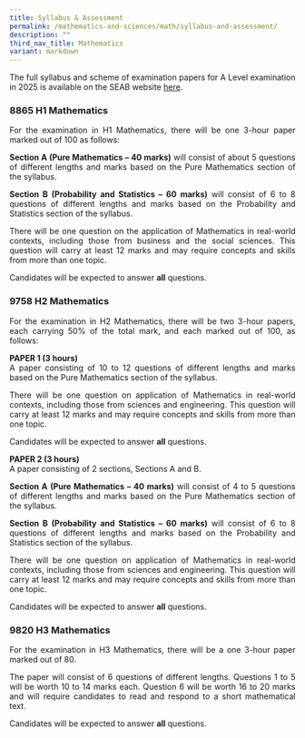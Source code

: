 ```yaml
---
title: Syllabus & Assessment
permalink: /mathematics-and-sciences/math/syllabus-and-assessment/
description: ""
third_nav_title: Mathematics
variant: markdown
---
```

<div align="justify">


<p>The full syllabus and scheme of examination papers for A Level examination in 2025 is available on the SEAB website <a href="https://www.seab.gov.sg/gce-a-level/a-level-syllabuses-examined-for-school-candidates-2025/">here</a>.</p>
	
<h3>8865 H1 Mathematics</h3>


	
<p>
For the examination in H1 Mathematics, there will be one 3-hour paper marked out of 100 as follows:</p>

<p>
<strong>Section A (Pure Mathematics – 40 marks)</strong> will consist of about 5 questions of different lengths and marks based on the Pure Mathematics section of the syllabus.</p>

<p>
<strong>Section B (Probability and Statistics – 60 marks)</strong> will consist of 6 to 8 questions of different lengths and marks based on the Probability and Statistics section of the syllabus.</p>
<p>	There will be one question on the application of Mathematics in real-world contexts, including those from business and the social sciences. This question will carry at least 12 marks and may require concepts and skills from more than one topic. </p>

<p>	Candidates will be expected to answer <strong>all</strong> questions.</p>

<h3>9758 H2 Mathematics</h3>

	
<p>
For the examination in H2 Mathematics, there will be two 3-hour papers, each carrying 50% of the total mark, and each marked out of 100, as follows:</p>

<p>
<strong>PAPER 1 (3 hours)</strong><br>
A paper consisting of 10 to 12 questions of different lengths and marks based on the Pure Mathematics section of the syllabus.</p>

<p>
There will be one question on application of Mathematics in real-world contexts, including those from sciences and engineering. This question will carry at least 12 marks and may require concepts and skills from more than one topic.</p>

<p>
Candidates will be expected to answer <strong>all</strong> questions.</p>

<p>
<strong>PAPER 2 (3 hours)</strong><br>
A paper consisting of 2 sections, Sections A and B.</p>
	
<p>
<strong>Section A (Pure Mathematics – 40 marks)</strong> will consist of 4 to 5 questions of different lengths and marks based on the Pure Mathematics section of the syllabus.</p>

<p>
<strong>Section B (Probability and Statistics – 60 marks)</strong> will consist of 6 to 8 questions of different lengths and marks based on the Probability and Statistics section of the syllabus.</p>

<p>
There will be one question on application of Mathematics in real-world contexts, including those from sciences and engineering. This question will carry at least 12 marks and may require concepts and skills from more than one topic.</p>

<p>
Candidates will be expected to answer <strong>all</strong> questions.</p>



<h3>9820 H3 Mathematics</h3>

	
<p>
	For the examination in H3 Mathematics, there will be a one 3-hour paper marked out of 80.</p>

<p>
The paper will consist of 6 questions of different lengths. Questions 1 to 5 will be worth 10 to 14 marks each. Question 6 will be worth 16 to 20 marks and will require candidates to read and respond to a short mathematical text.</p>

<p>
Candidates will be expected to answer <strong>all</strong> questions.</p>
</div>